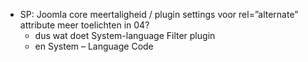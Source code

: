 - SP: Joomla core meertaligheid / plugin settings voor rel=”alternate” attribute meer toelichten in 04? 
    - dus wat doet System-language Filter plugin
    - en System – Language Code
    

